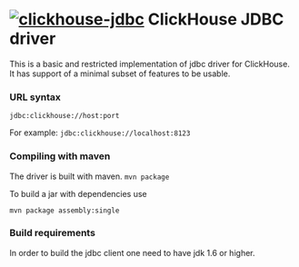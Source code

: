[![clickhouse-jdbc](https://maven-badges.herokuapp.com/maven-central/ru.yandex.clickhouse/clickhouse-jdbc/badge.svg)](https://maven-badges.herokuapp.com/maven-central/ru.yandex.clickhouse/clickhouse-jdbc)
ClickHouse JDBC driver
===============

This is a basic and restricted implementation of jdbc driver for ClickHouse.
It has support of a minimal subset of features to be usable.

### URL syntax

`jdbc:clickhouse://host:port`

For example:
`jdbc:clickhouse://localhost:8123`

### Compiling with maven
The driver is built with maven.
`mvn package`

To build a jar with dependencies use

`mvn package assembly:single`

### Build requirements
In order to build the jdbc client one need to have jdk 1.6 or higher.
